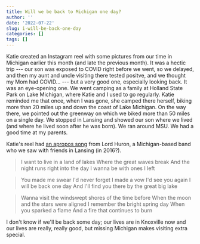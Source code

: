 ```yaml
---
title: Will we be back to Michigan one day?
author: ''
date: '2022-07-22'
slug: i-will-be-back-one-day
categories: []
tags: []
---
```


Katie created an Instagram reel with some pictures from our time in Michigan earlier this month (and late the previous month). It was a hectic trip --- our son was exposed to COVID right before we went, so we delayed, and then my aunt and uncle visiting there tested positve, and we thought my Mom had COVID... --- but a very good one, especially looking back. It was an eye-opening one. We went camping as a family at Holland State Park on Lake Michigan, where Katie and I used to go regularly. Katie reminded me that once, when I was gone, she camped there herself, biking more than 20 miles up and down the coast of Lake Michigan. On the way there, we pointed out the greenway on which we biked more than 50 miles on a single day. We stopped in Lansing and showed our son where we lived (and where he lived soon after he was born). We ran around MSU. We had a good time at my parents.

Katie's reel had [an apropos song](https://www.google.com/search?q=lord+huron+i+will+be+back+one+day+lyrics&rlz=1C5CHFA_enUS724US724&sxsrf=ALiCzsbc1Hn0Bs2SiAZrPdiln7oBIaDlCw%3A1658498285621&ei=7azaYua6JfXFqtsPvvSTkA4&ved=0ahUKEwim5bLJ04z5AhX1omoFHT76BOIQ4dUDCA4&uact=5&oq=lord+huron+i+will+be+back+one+day+lyrics&gs_lcp=Cgdnd3Mtd2l6EANKBAhBGABKBAhGGABQAFgAYC1oAHABeACAAQCIAQCSAQCYAQDAAQE&sclient=gws-wiz) from Lord Huron, a Michigan-based band who we saw with friends in Lansing (in 2016?).

> I want to live in a land of lakes
> Where the great waves break
> And the night runs right into the day
> I wanna be with ones I left

> You made me swear I'd never forget
> I made a vow I'd see you again
> I will be back one day
> And I'll find you there by the great big lake

> Wanna visit the windswept shores of the time before
> When the moon and the stars were aligned
> I remember the bright spring day
> When you sparked a flame
> And a fire that continues to burn

I don't know if we'll be back some day; our lives are in Knoxville now and our lives are really, really good, but missing Michigan makes visiting extra special. 